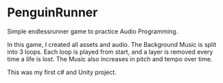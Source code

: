 # PenguinRunner
Simple endlessrunner game to practice Audio Programming.

In this game, I created all assets and audio.
The Background Music is split into 3 loops. Each loop is played from start, and a layer is removed every time a life is lost.
The Music also increases in pitch and tempo over time.

This was my first c# and Unity project.
